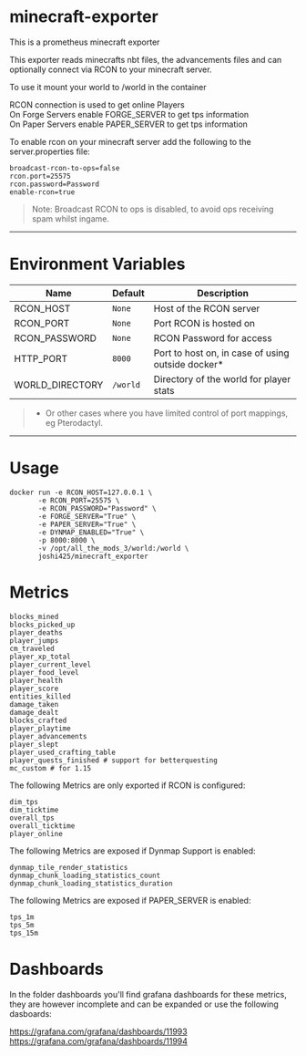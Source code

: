 # minecraft-exporter

This is a prometheus minecraft exporter

This exporter reads minecrafts nbt files, the advancements files and can optionally connect via RCON to your minecraft server.

To use it mount your world to /world in the container

RCON connection is used to get online Players   
On Forge Servers enable FORGE_SERVER to get tps information   
On Paper Servers enable PAPER_SERVER to get tps information

To enable rcon on your minecraft server add the following to the server.properties file:

```
broadcast-rcon-to-ops=false
rcon.port=25575
rcon.password=Password
enable-rcon=true
```

> Note: Broadcast RCON to ops is disabled, to avoid ops receiving spam whilst ingame.

---

# Environment Variables

| Name            | Default  | Description                                       |
| --------------- | -------- | ------------------------------------------------- |
| RCON_HOST       | `None`   | Host of the RCON server                           |
| RCON_PORT       | `None`   | Port RCON is hosted on                            |
| RCON_PASSWORD   | `None`   | RCON Password for access                          |
| HTTP_PORT       | `8000`   | Port to host on, in case of using outside docker* |
| WORLD_DIRECTORY | `/world` | Directory of the world for player stats           |

> * Or other cases where you have limited control of port mappings, eg Pterodactyl.

---

# Usage

```
docker run -e RCON_HOST=127.0.0.1 \
	   -e RCON_PORT=25575 \
	   -e RCON_PASSWORD="Password" \
	   -e FORGE_SERVER="True" \
	   -e PAPER_SERVER="True" \
	   -e DYNMAP_ENABLED="True" \
	   -p 8000:8000 \
	   -v /opt/all_the_mods_3/world:/world \
	   joshi425/minecraft_exporter
```

# Metrics

```
blocks_mined
blocks_picked_up
player_deaths
player_jumps
cm_traveled
player_xp_total
player_current_level
player_food_level
player_health
player_score
entities_killed
damage_taken
damage_dealt
blocks_crafted
player_playtime
player_advancements
player_slept
player_used_crafting_table
player_quests_finished # support for betterquesting
mc_custom # for 1.15
```

The following Metrics are only exported if RCON is configured:

```
dim_tps
dim_ticktime
overall_tps
overall_ticktime
player_online
```

The following Metrics are exposed if Dynmap Support is enabled:

```
dynmap_tile_render_statistics
dynmap_chunk_loading_statistics_count
dynmap_chunk_loading_statistics_duration
```

The following Metrics are exposed if PAPER_SERVER is enabled:
```
tps_1m 
tps_5m 
tps_15m

```

# Dashboards

In the folder dashboards you'll find grafana dashboards for these metrics, they are however incomplete and can be expanded 
or use the following dasboards:

https://grafana.com/grafana/dashboards/11993  
https://grafana.com/grafana/dashboards/11994

